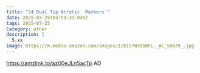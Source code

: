 ```yaml
---
title: "24 Dual Tip Acrylic  Markers "
date: 2025-07-25T03:53:33.039Z
tags: 2025-07-25
Category: other
description: |
  5.xx
image: https://m.media-amazon.com/images/I/81t7W3O5BFL._AC_SX679_.jpg
---
```

https://amzlink.to/az00eJLn5acTp    AD